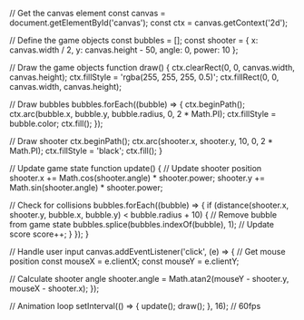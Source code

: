 // Get the canvas element
const canvas = document.getElementById('canvas');
const ctx = canvas.getContext('2d');

// Define the game objects
const bubbles = [];
const shooter = {
  x: canvas.width / 2,
  y: canvas.height - 50,
  angle: 0,
  power: 10
};

// Draw the game objects
function draw() {
  ctx.clearRect(0, 0, canvas.width, canvas.height);
  ctx.fillStyle = 'rgba(255, 255, 255, 0.5)';
  ctx.fillRect(0, 0, canvas.width, canvas.height);

  // Draw bubbles
  bubbles.forEach((bubble) => {
    ctx.beginPath();
    ctx.arc(bubble.x, bubble.y, bubble.radius, 0, 2 * Math.PI);
    ctx.fillStyle = bubble.color;
    ctx.fill();
  });

  // Draw shooter
  ctx.beginPath();
  ctx.arc(shooter.x, shooter.y, 10, 0, 2 * Math.PI);
  ctx.fillStyle = 'black';
  ctx.fill();
}

// Update game state
function update() {
  // Update shooter position
  shooter.x += Math.cos(shooter.angle) * shooter.power;
  shooter.y += Math.sin(shooter.angle) * shooter.power;

  // Check for collisions
  bubbles.forEach((bubble) => {
    if (distance(shooter.x, shooter.y, bubble.x, bubble.y) < bubble.radius + 10) {
      // Remove bubble from game state
      bubbles.splice(bubbles.indexOf(bubble), 1);
      // Update score
      score++;
    }
  });
}

// Handle user input
canvas.addEventListener('click', (e) => {
  // Get mouse position
  const mouseX = e.clientX;
  const mouseY = e.clientY;

  // Calculate shooter angle
  shooter.angle = Math.atan2(mouseY - shooter.y, mouseX - shooter.x);
});

// Animation loop
setInterval(() => {
  update();
  draw();
}, 16); // 60fps

